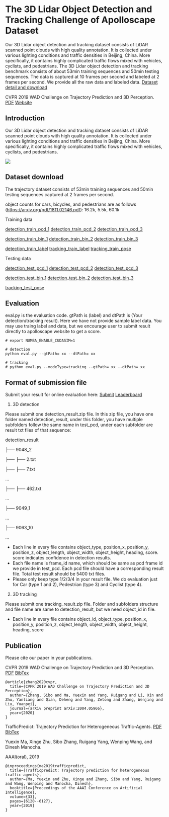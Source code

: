 # The 3D Lidar Object Detection and Tracking Challenge of Apolloscape Dataset
Our 3D Lidar object detection and tracking dataset consists of LiDAR scanned point clouds with high quality annotation. It is collected under various lighting conditions and traffic densities in Beijing, China. More specifically, it contains highly complicated traffic flows mixed with vehicles, cyclists, and pedestrians.
The 3D Lidar object detection and tracking benchmark consists of about 53min training sequences and 50min testing sequences. The data is captured at 10 frames per second and labeled at 2 frames per second. We provide all the raw data and labeled data. [Dataset detail and download](http://apolloscape.auto/tracking.html)

CVPR 2019 WAD Challenge on Trajectory Prediction and 3D Perception. [PDF](https://arxiv.org/pdf/2004.05966.pdf) [Website](http://wad.ai/2019/challenge.html)


## Introduction
Our 3D Lidar object detection and tracking dataset consists of LiDAR scanned point clouds with high quality annotation. It is collected under various lighting conditions and traffic densities in Beijing, China. More specifically, it contains highly complicated traffic flows mixed with vehicles, cyclists, and pedestrians.

![](../examples/3d-tracking.gif)


## Dataset download
The trajectory dataset consists of 53min training sequences and 50min testing sequences captured at 2 frames per second.

object counts for cars, bicycles, and pedestrians are as follows (https://arxiv.org/pdf/1811.02146.pdf): 
16.2k, 5.5k, 60.1k

Training data

[detection_train_pcd_1](https://ad-apolloscape.cdn.bcebos.com/tracking_data/detection_train_pcd_1.zip)
[detection_train_pcd_2](https://ad-apolloscape.cdn.bcebos.com/tracking_data/detection_train_pcd_2.zip)
[detection_train_pcd_3](https://ad-apolloscape.cdn.bcebos.com/tracking_data/detection_train_pcd_3.zip)

[detection_train_bin_1](https://ad-apolloscape.cdn.bcebos.com/tracking_data/detection_train_bin_1.zip)
[detection_train_bin_2](https://ad-apolloscape.cdn.bcebos.com/tracking_data/detection_train_bin_2.zip)
[detection_train_bin_3](https://ad-apolloscape.cdn.bcebos.com/tracking_data/detection_train_bin_3.zip)

[detection_train_label](https://ad-apolloscape.cdn.bcebos.com/tracking_data/detection_train_label.zip)
[tracking_train_label](https://ad-apolloscape.cdn.bcebos.com/tracking_data/tracking_train_label.zip)
[tracking_train_pose](https://ad-apolloscape.cdn.bcebos.com/tracking_data/tracking_train_pose.zip)


Testing data

[detection_test_pcd_1](https://ad-apolloscape.cdn.bcebos.com/tracking_data/detection_test_pcd_1.zip)
[detection_test_pcd_2](https://ad-apolloscape.cdn.bcebos.com/tracking_data/detection_test_pcd_2.zip)
[detection_test_pcd_3](https://ad-apolloscape.cdn.bcebos.com/tracking_data/detection_test_pcd_3.zip)

[detection_test_bin_1](https://ad-apolloscape.cdn.bcebos.com/tracking_data/detection_test_bin_1.zip)
[detection_test_bin_2](https://ad-apolloscape.cdn.bcebos.com/tracking_data/detection_test_bin_2.zip)
[detection_test_bin_3](https://ad-apolloscape.cdn.bcebos.com/tracking_data/detection_test_bin_3.zip)

[tracking_test_pose](https://ad-apolloscape.cdn.bcebos.com/tracking_data/tracking_test_pose.zip)


## Evaluation
eval.py is the evaluation code. gtPath is (label) and dtPath is (Your detection/tracking result). Here we have not provide sample label data. You may use traing label and data, but we encourage user to submit result directly to apolloscape website to get a score.

```
# export NUMBA_ENABLE_CUDASIM=1

# detection
python eval.py --gtPath= xx --dtPath= xx  

# tracking
# python eval.py --modeType=tracking --gtPath= xx --dtPath= xx
```

## Format of submission file
Submit your result for online evaluation here: [Submit](http://apolloscape.auto/submit.html)   [Leaderboard](http://apolloscape.auto/leader_board.html)

1) 3D detection

Please submit one detection_result.zip file. In this zip file, you have one folder named detection_result, under this folder, you have multiple subfolders follow the same name in test_pcd, under each subfolder are result txt files of that sequence:

detection_result

├── 9048_2

├── ├── 2.txt

├── ├── 7.txt

...

├── ├── 462.txt

...

├── 9049_1

...

├── 9063_10

...

- Each line in every file contains object_type, position_x, position_y, position_z, object_length, object_width, object_height, heading, score. score indicates confidence in detection results.
- Each file name is frame_id name, which should be same as pcd frame id we provide in test_pcd. Each pcd file should have a corresponding result file. Total test result should be 5400 txt files.
- Please only keep type 1/2/3/4 in your result file. We do evaluation just for Car (type 1 and 2), Pedestrian (type 3) and Cyclist (type 4).

2) 3D tracking

Please submit one tracking_result.zip file. Folder and subfolders structure and file name are same to detection_result, but we need object_id in file.
- Each line in every file contains object_id, object_type, position_x, position_y, position_z, object_length, object_width, object_height, heading, score


## Publication
Please cite our paper in your publications.

CVPR 2019 WAD Challenge on Trajectory Prediction and 3D Perception. [PDF](https://arxiv.org/pdf/2004.05966.pdf)
[BibTex](https://scholar.googleusercontent.com/scholar.bib?q=info:FM7KYweYqXIJ:scholar.google.com/&output=citation&scisdr=CgXjlNWZEK_chmykD1s:AAGBfm0AAAAAXpihF1tMiyTTew20m4a1LnPyWo9u5cbl&scisig=AAGBfm0AAAAAXpihF_RACGUoa0RN86NWhguFI1Z2YqmE&scisf=4&ct=citation&cd=-1&hl=en)

```
@article{zhang2020cvpr,
  title={CVPR 2019 WAD Challenge on Trajectory Prediction and 3D Perception},
  author={Zhang, Sibo and Ma, Yuexin and Yang, Ruigang and Li, Xin and Zhu, Yanliang and Qian, Deheng and Yang, Zetong and Zhang, Wenjing and Liu, Yuanpei},
  journal={arXiv preprint arXiv:2004.05966},
  year={2020}
}
```

TrafficPredict: Trajectory Prediction for Heterogeneous Traffic-Agents. [PDF](https://arxiv.org/abs/1811.02146)
[BibTex](https://ad-apolloscape.cdn.bcebos.com/TrafficPredict/trafficpredict_bibtex.txt)

Yuexin Ma, Xinge Zhu, Sibo Zhang, Ruigang Yang, Wenping Wang, and Dinesh Manocha.

AAAI(oral), 2019

```
@inproceedings{ma2019trafficpredict,
  title={Trafficpredict: Trajectory prediction for heterogeneous traffic-agents},
  author={Ma, Yuexin and Zhu, Xinge and Zhang, Sibo and Yang, Ruigang and Wang, Wenping and Manocha, Dinesh},
  booktitle={Proceedings of the AAAI Conference on Artificial Intelligence},
  volume={33},
  pages={6120--6127},
  year={2019}
}
```

